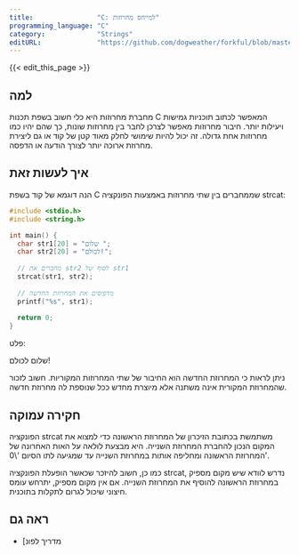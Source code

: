 ```yaml
---
title:                "C: למייחס מחרוזות"
programming_language: "C"
category:             "Strings"
editURL:              "https://github.com/dogweather/forkful/blob/master/content/he/c/concatenating-strings.md"
---
```


{{< edit_this_page >}}

## למה

מחברת מחרוזות היא כלי חשוב בשפת תכנות C המאפשר לכתוב תוכניות גמישות ויעילות יותר. חיבור מחרוזות מאפשר לצרכן לחבר בין מחרוזות שונות, כך שהם יהיו כמו מחרוזות אחת גדולה. זה יכול להיות שימושי לחלק מאוד קטן של קוד או גם ליצירת מחרוזת ארוכה יותר לצורך הודעה או הדפסה.

## איך לעשות זאת

הנה דוגמא של קוד בשפת C שממחברים בין שתי מחרוזות באמצעות הפונקציה strcat:

```C
#include <stdio.h>
#include <string.h>

int main() {
  char str1[20] = "שלום ";
  char str2[20] = "לכולם!";
  
  // מחברים את str2 לסוף של str1
  strcat(str1, str2);
  
  // מדפיסים את המחרוזת החדשה
  printf("%s", str1);
  
  return 0;
}
```

פלט:

שלום לכולם!

ניתן לראות כי המחרוזת החדשה הוא החיבור של שתי המחרוזות המקוריות. חשוב לזכור שהמחרוזת המקורית אינה משתנה אלא מיוצרת מחדש ככל שנוספת לה מחרוזת חדשה.

## חקירה עמוקה

הפונקציה strcat משתמשת בכתובת הזיכרון של המחרוזת הראשונה כדי למצוא את המקום הנכון להחברת המחרוזת השנייה. היא מבצעת לולאה על האות האחרונה של המחרוזת הראשונה ומחליפה אותות במחרוזת השנייה עד שמגיעה לתו הסיום '\0'.

כמו כן, חשוב להיזכר שכאשר הופעלת הפונקציה strcat, נדרש לוודא שיש מקום מספיק במחרוזת הראשונה להוסיף את המחרוזת השנייה. אם אין מקום מספיק, יתרחש עומס חיצוני שיכול לגרום לתקלות בתוכנית.

## ראה גם

- [מדריך לפונ